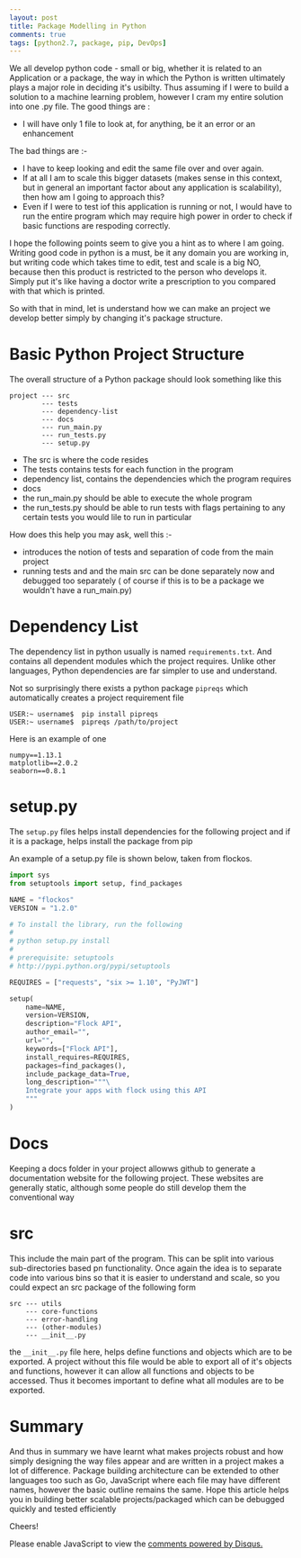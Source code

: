 ```yaml
---
layout: post
title: Package Modelling in Python
comments: true
tags: [python2.7, package, pip, DevOps]
---
```


We all develop python code - small or big, whether it is related to an Application or a package, the way in which the Python is written ultimately plays a major role in deciding it's usibilty. Thus assuming if I were to build a solution to a machine learning problem, however I cram my entire solution into one .py file. The good things are :

- I will have only 1 file to look at, for anything, be it an error or an enhancement

The bad things are :-

- I have to keep looking and edit the same file over and over again.
- If at all I am to scale this bigger datasets (makes sense in this context, but in general an important factor about any application is scalability), then how am I going to approach this?
- Even if I were to test iof this application is running or not, I would have to run the entire program which may require high power in order to check if basic functions are respoding correctly.

I hope the following points seem to give you a hint as to where I am going. Writing good code in python is a must, be it any domain you are working in, but writing code which takes time to edit, test and scale is a big NO, because then this product is restricted to the person who develops it. Simply put it's like having a doctor write a prescription to you compared with that which is printed. 

So with that in mind, let is understand how we can make an project we develop better simply by changing it's package structure. 

<h1 class="post-subheading"> Basic Python Project Structure </h1>

The overall structure of a Python package should look something like this 

```
project --- src
        --- tests
        --- dependency-list
        --- docs
        --- run_main.py
        --- run_tests.py
        --- setup.py
```

- The src is where the code resides
- The tests contains tests for each function in the program
- dependency list, contains the dependencies which the program requires
- docs
- the run_main.py should be able to execute the whole program
- the run_tests.py should be able to run tests with flags pertaining to any certain tests you would lile to run in particular


How does this help you may ask, well this :-

- introduces the notion of tests and separation of code from the main project
- running tests and and the main src can be done separately now and debugged too separately ( of course if this is to be a package we wouldn't have a run_main.py)


<h1 class="post-subheading"> Dependency List </h1>

The dependency list in python usually is named `requirements.txt`. And contains all dependent modules which the project requires. Unlike other languages, Python dependencies are far simpler to use and understand. 

Not so surprisingly there exists a python package `pipreqs` which automatically creates a project requirement file

```console
USER:~ username$  pip install pipreqs
USER:~ username$  pipreqs /path/to/project
```

Here is an example of one

```
numpy==1.13.1
matplotlib==2.0.2 
seaborn==0.8.1
```

<h1 class="post-subheading"> setup.py </h1>


The `setup.py` files helps install dependencies for the following project and if it is a package, helps install the package from pip

An example of a setup.py file is shown below, taken from flockos.

```python
import sys
from setuptools import setup, find_packages

NAME = "flockos"
VERSION = "1.2.0"

# To install the library, run the following
#
# python setup.py install
#
# prerequisite: setuptools
# http://pypi.python.org/pypi/setuptools

REQUIRES = ["requests", "six >= 1.10", "PyJWT"]

setup(
    name=NAME,
    version=VERSION,
    description="Flock API",
    author_email="",
    url="",
    keywords=["Flock API"],
    install_requires=REQUIRES,
    packages=find_packages(),
    include_package_data=True,
    long_description="""\
    Integrate your apps with flock using this API
    """
)
```

<h1 class="post-subheading">Docs</h1>

Keeping a docs folder in your project allowws github to generate a documentation website for the following project. These websites are generally static, although some people do still develop them the conventional way 

<h1 class="post-subheading">src</h1>

This include the main part of the program. This can be split into various sub-directories based pn functionality. Once again the idea is to separate code into various bins so that it is easier to understand and scale, so you could expect an src package of the following form

```
src --- utils
    --- core-functions
    --- error-handling
    --- (other-modules)
    --- __init__.py 
```


the `__init__.py` file here, helps define functions and objects which are to be exported. A project without this file would be able to export all of it's objects and functions, however it can allow all functions and objects to be accessed. Thus it becomes important to define what all modules are to be exported.

<h1 class="post-subheading">Summary</h1>

And thus in summary we have learnt what makes projects robust and how simply designing the way files appear and are written in a project makes a lot of difference. Package building architecture can be extended to other languages too such as Go, JavaScript where each file may have different names, however the basic outline remains the same. Hope this article helps you in building better scalable projects/packaged which can be debugged quickly and tested efficiently

Cheers!

<div id="disqus_thread"></div>
<script>

/**
*  RECOMMENDED CONFIGURATION VARIABLES: EDIT AND UNCOMMENT THE SECTION BELOW TO INSERT DYNAMIC VALUES FROM YOUR PLATFORM OR CMS.
*  LEARN WHY DEFINING THESE VARIABLES IS IMPORTANT: https://disqus.com/admin/universalcode/#configuration-variables*/
/*
var disqus_config = function () {
this.page.url = PAGE_URL;  // Replace PAGE_URL with your page's canonical URL variable
this.page.identifier = PAGE_IDENTIFIER; // Replace PAGE_IDENTIFIER with your page's unique identifier variable
};
*/
(function() { // DON'T EDIT BELOW THIS LINE
var d = document, s = d.createElement('script');
s.src = 'https://sahitpj-github-io.disqus.com/embed.js';
s.setAttribute('data-timestamp', +new Date());
(d.head || d.body).appendChild(s);
})();
</script>
<noscript>Please enable JavaScript to view the <a href="https://disqus.com/?ref_noscript">comments powered by Disqus.</a></noscript>